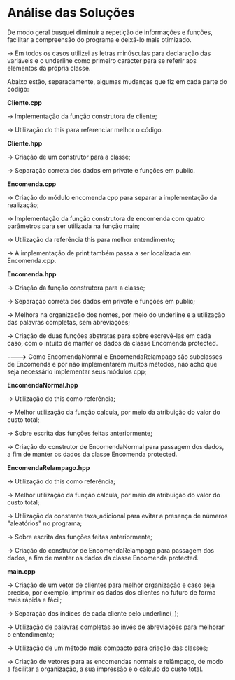 # Análise das Soluções

De modo geral busquei diminuir a repetição de informações e funções, facilitar a compreensão do programa e deixá-lo mais otimizado.

-> Em todos os casos utilizei as letras minúsculas para declaração das variáveis e o underline como primeiro carácter para se referir aos elementos da própria classe.

Abaixo estão, separadamente, algumas mudanças que fiz em cada parte do código:

**Cliente.cpp**

-> Implementação da função construtora de cliente;

-> Utilização do this para referenciar melhor o código.

**Cliente.hpp**

-> Criação de um construtor para a classe;

-> Separação correta dos dados em private e funções em public.

**Encomenda.cpp**

-> Criação do módulo encomenda cpp para separar a implementação da realização;

-> Implementação da função construtora de encomenda com quatro parâmetros para ser utilizada na função main;

-> Utilização da referência this para melhor entendimento;

-> A implementação de print também passa a ser localizada em Encomenda.cpp.

**Encomenda.hpp**

-> Criação da função construtora para a classe;

-> Separação correta dos dados em private e funções em public;

-> Melhora na organização dos nomes, por meio do underline e a utilização das palavras completas, sem abreviações;

-> Criação de duas funções abstratas para sobre escrevê-las em cada caso, com o intuito de manter os dados da classe Encomenda protected.

**---->** Como EncomendaNormal e EncomendaRelampago são subclasses de Encomenda e por não implementarem muitos métodos, não acho que seja necessário implementar seus módulos cpp;

**EncomendaNormal.hpp**

-> Utilização do this como referência;

-> Melhor utilização da função calcula, por meio da atribuição do valor do custo total;

-> Sobre escrita das funções feitas anteriormente;

-> Criação do construtor de EncomendaNormal para passagem dos dados, a fim de manter os dados da classe Encomenda protected.

**EncomendaRelampago.hpp**

-> Utilização do this como referência;

-> Melhor utilização da função calcula, por meio da atribuição do valor do custo total; 

-> Utilização da constante taxa_adicional para evitar a presença de números "aleatórios" no programa;

-> Sobre escrita das funções feitas anteriormente;

-> Criação do construtor de EncomendaRelampago para passagem dos dados, a fim de manter os dados da classe Encomenda protected.

**main.cpp**

-> Criação de um vetor de clientes para melhor organização e caso seja preciso, por exemplo, imprimir os dados dos clientes no futuro de forma mais rápida e fácil;

-> Separação dos índices de cada cliente pelo underline(_);

-> Utilização de palavras completas ao invés de abreviações para melhorar o entendimento;

-> Utilização de um método mais compacto para criação das classes;

-> Criação de vetores para as encomendas normais e relâmpago, de modo a facilitar a organização, a sua impressão e o cálculo do custo total.
